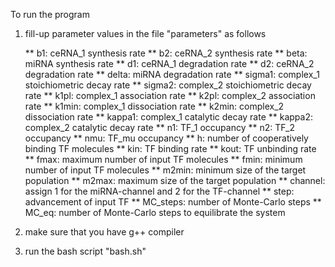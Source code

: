 To run the program

1. fill-up parameter values in the file "parameters" as follows


    **   b1:            ceRNA_1 synthesis rate 
    **   b2:            ceRNA_2 synthesis rate
    **   beta:          miRNA synthesis rate
    **   d1:            ceRNA_1 degradation rate
    **   d2:            ceRNA_2 degradation rate
    **   delta:         miRNA degradation rate
    **   sigma1:		complex_1 stoichiometric decay rate
    **   sigma2:		complex_2 stoichiometric  decay rate
    **   k1pl:          complex_1 association rate
    **   k2pl:          complex_2 association rate
    **   k1min:         complex_1 dissociation rate 
    **   k2min:         complex_2 dissociation rate 
    **   kappa1:		complex_1 catalytic decay rate
    **   kappa2:		complex_2 catalytic decay rate
    **   n1:            TF_1 occupancy
    **   n2:            TF_2 occupancy
    **   nmu:           TF_mu occupancy 
    **   h:             number of cooperatively binding TF molecules
    **   kin:           TF binding rate	
    **   kout:          TF unbinding rate
    **   fmax:          maximum number of input TF molecules
    **   fmin:          minimum number of input TF molecules
    **   m2min:         minimum size of the target population
    **   m2max:         maximum size of the target population
    **   channel:       assign 1 for the miRNA-channel and 2 for the TF-channel
    **   step:          advancement of input TF
    **   MC_steps:      number of Monte-Carlo steps
    **   MC_eq:         number of Monte-Carlo steps to equilibrate the system



2. make sure that you have g++ compiler


3. run the bash script "bash.sh"

